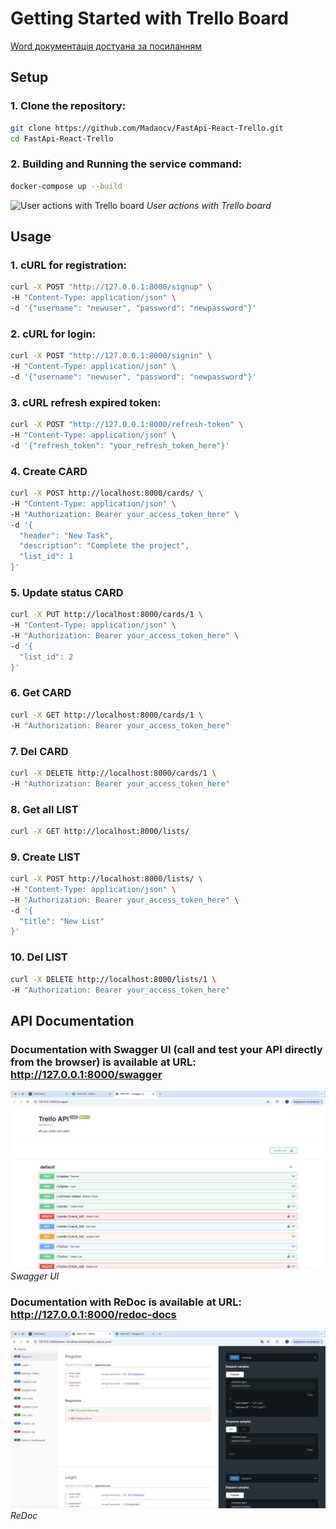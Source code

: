 # Getting Started with Trello Board

[Word документація достуана за посиланням](https://docs.google.com/document/d/1a4stKORyEc07yv0IUyrgbpMFK19zpEI08gOP5GjIVAY/edit?usp=sharing)
## Setup

### 1. Clone the repository:

```bash
git clone https://github.com/Madaocv/FastApi-React-Trello.git
cd FastApi-React-Trello
```
### 2. Building and Running the service command:

```bash
docker-compose up --build
```
![User actions with Trello board](img/RecordTrello_fast_x3.gif)
*User actions with Trello board*

## Usage

### 1. cURL for registration:
```bash
curl -X POST "http://127.0.0.1:8000/signup" \
-H "Content-Type: application/json" \
-d '{"username": "newuser", "password": "newpassword"}'
```
### 2. cURL for login:
```bash
curl -X POST "http://127.0.0.1:8000/signin" \
-H "Content-Type: application/json" \
-d '{"username": "newuser", "password": "newpassword"}'
```
### 3. cURL refresh expired token:
```bash
curl -X POST "http://127.0.0.1:8000/refresh-token" \
-H "Content-Type: application/json" \
-d '{"refresh_token": "your_refresh_token_here"}'
```
### 4. Create CARD
```bash
curl -X POST http://localhost:8000/cards/ \
-H "Content-Type: application/json" \
-H "Authorization: Bearer your_access_token_here" \
-d '{
  "header": "New Task",
  "description": "Complete the project",
  "list_id": 1
}'
```
### 5. Update status CARD
```bash
curl -X PUT http://localhost:8000/cards/1 \
-H "Content-Type: application/json" \
-H "Authorization: Bearer your_access_token_here" \
-d '{
  "list_id": 2
}'
```
### 6. Get CARD
```bash
curl -X GET http://localhost:8000/cards/1 \
-H "Authorization: Bearer your_access_token_here"
```
### 7. Del CARD
```bash
curl -X DELETE http://localhost:8000/cards/1 \
-H "Authorization: Bearer your_access_token_here"
```
### 8. Get all LIST
```bash
curl -X GET http://localhost:8000/lists/
```
### 9. Create LIST
```bash
curl -X POST http://localhost:8000/lists/ \
-H "Content-Type: application/json" \
-H "Authorization: Bearer your_access_token_here" \
-d '{
  "title": "New List"
}'
```
### 10. Del LIST
```bash
curl -X DELETE http://localhost:8000/lists/1 \
-H "Authorization: Bearer your_access_token_here"
```
## API Documentation

### Documentation with Swagger UI (call and test your API directly from the browser) is available at URL: http://127.0.0.1:8000/swagger
![Swagger UI](img/swagger.png)
*Swagger UI*
### Documentation with ReDoc is available at URL: http://127.0.0.1:8000/redoc-docs
![ReDoc](img/redoc.png)
*ReDoc*